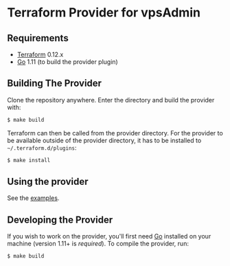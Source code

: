 Terraform Provider for vpsAdmin
===============================

Requirements
------------

- [Terraform](https://www.terraform.io/downloads.html) 0.12.x
- [Go](https://golang.org/doc/install) 1.11 (to build the provider plugin)

Building The Provider
---------------------

Clone the repository anywhere. Enter the directory and build the provider with:

```sh
$ make build
```

Terraform can then be called from the provider directory. For the provider to
be available outside of the provider directory, it has to be installed
to `~/.terraform.d/plugins`:

```sh
$ make install
```

Using the provider
------------------

See the [examples](./examples).

Developing the Provider
-----------------------

If you wish to work on the provider, you'll first need [Go](http://www.golang.org)
installed on your machine (version 1.11+ is *required*).
To compile the provider, run:

```sh
$ make build
```
